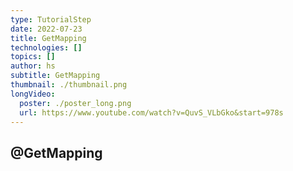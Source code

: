 ```yaml
---
type: TutorialStep
date: 2022-07-23
title: GetMapping
technologies: []
topics: []
author: hs
subtitle: GetMapping
thumbnail: ./thumbnail.png
longVideo:
  poster: ./poster_long.png
  url: https://www.youtube.com/watch?v=QuvS_VLbGko&start=978s
---
```


## @GetMapping
